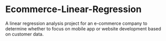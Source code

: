 # Ecommerce-Linear-Regression
A linear regression analysis project for an e-commerce company to determine whether to focus on mobile app or website development based on customer data.
